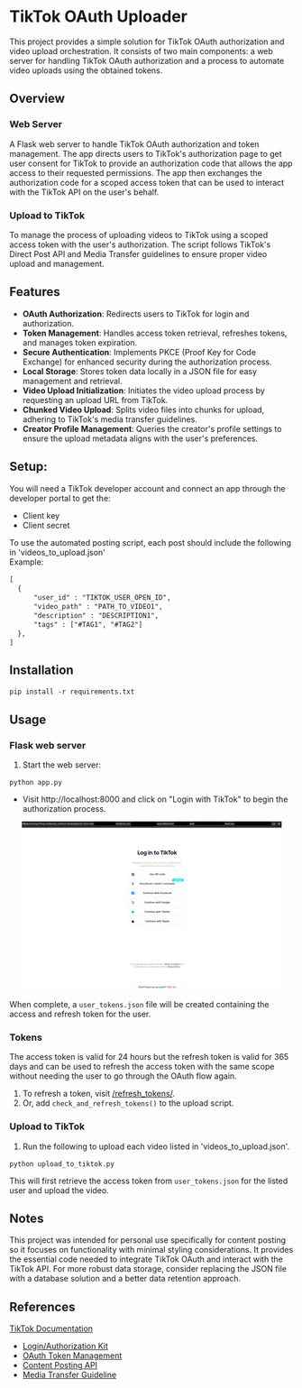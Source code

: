 # TikTok OAuth Uploader

This project provides a simple solution for TikTok OAuth authorization and video upload orchestration. 
It consists of two main components: a web server for handling TikTok OAuth authorization and a process to automate video uploads using the obtained tokens.
 
## Overview
### Web Server

A Flask web server to handle TikTok OAuth authorization and token management. The app directs users to TikTok's authorization page to get user consent for TikTok to provide an authorization code that allows the app access to their requested permissions. The app then exchanges the authorization code for a scoped access token that can be used to interact with the TikTok API on the user's behalf. 


### Upload to TikTok
To manage the process of uploading videos to TikTok using a scoped access token with the user's authorization. The script follows TikTok's Direct Post API and Media Transfer guidelines to ensure proper video upload and management.

## Features
- **OAuth Authorization**: Redirects users to TikTok for login and authorization.
- **Token Management**: Handles access token retrieval, refreshes tokens, and manages token expiration.
- **Secure Authentication**: Implements PKCE (Proof Key for Code Exchange) for enhanced security during the authorization process.
- **Local Storage**: Stores token data locally in a JSON file for easy management and retrieval.
- **Video Upload Initialization**: Initiates the video upload process by requesting an upload URL from TikTok.
- **Chunked Video Upload**: Splits video files into chunks for upload, adhering to TikTok's media transfer guidelines.
- **Creator Profile Management**: Queries the creator's profile settings to ensure the upload metadata aligns with the user's preferences.

## Setup:
You will need a TikTok developer account and connect an app through the developer portal to get the:
- Client key
- Client secret

To use the automated posting script, each post should include the following in 'videos_to_upload.json'  
Example: 
```
[
  {
      "user_id" : "TIKTOK_USER_OPEN_ID", 
      "video_path" : "PATH_TO_VIDEO1",
      "description" : "DESCRIPTION1",
      "tags" : ["#TAG1", "#TAG2"]
  },
]
```


## Installation
```
pip install -r requirements.txt
```

## Usage
### Flask web server
1. Start the web server:

```
python app.py
```

- Visit http://localhost:8000 and click on "Login with TikTok" to begin the authorization process.

<!-- ![Description of image](assets/login.png) -->

<p align="center">
  <img src="assets/login.png" alt="Description of image">
</p>

When complete, a `user_tokens.json` file will be created containing the access and refresh token for the user.

### Tokens
The access token is valid for 24 hours but the refresh token is valid for 365 days and can be used to refresh the access token with the same scope without needing the user to go through the OAuth flow again.

1. To refresh a token, visit [/refresh_tokens/](/refresh_tokens/).
2. Or, add `check_and_refresh_tokens()` to the upload script.

### Upload to TikTok

1. Run the following to upload each video listed in 'videos_to_upload.json'.
```
python upload_to_tiktok.py
```
This will first retrieve the access token from `user_tokens.json` for the listed user and upload the video.

## Notes
This project was intended for personal use specifically for content posting so it focuses on functionality with minimal styling considerations. It provides the essential code needed to integrate TikTok OAuth and interact with the TikTok API. For more robust data storage, consider replacing the JSON file with a database solution and a better data retention approach.

## References
[TikTok Documentation](https://developers.tiktok.com/doc/overview/)
- [Login/Authorization Kit](https://developers.tiktok.com/doc/login-kit-desktop/)
- [OAuth Token Management](https://developers.tiktok.com/doc/oauth-user-access-token-management/)
- [Content Posting API](https://developers.tiktok.com/doc/content-posting-api-reference-direct-post/)
- [Media Transfer Guideline](https://developers.tiktok.com/doc/content-posting-api-media-transfer-guide/)